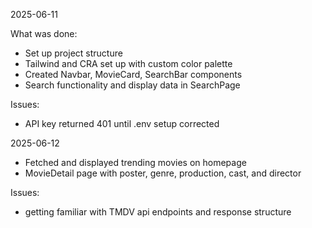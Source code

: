 2025-06-11

What was done:

- Set up project structure
- Tailwind and CRA set up with custom color palette
- Created Navbar, MovieCard, SearchBar components
- Search functionality and display data in SearchPage

Issues:

- API key returned 401 until .env setup corrected

2025-06-12

- Fetched and displayed trending movies on homepage
- MovieDetail page with poster, genre, production, cast, and director

Issues:

- getting familiar with TMDV api endpoints and response structure
